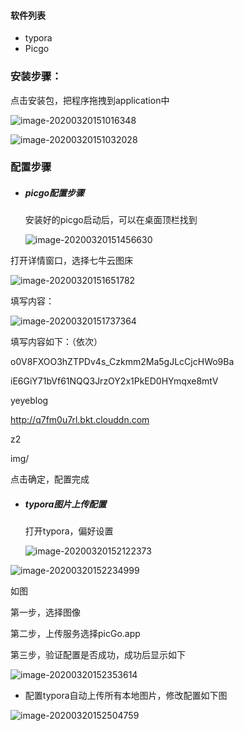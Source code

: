 #### 软件列表

* typora
* Picgo



### 安装步骤：

点击安装包，把程序拖拽到application中

![image-20200320151016348](http://q7fm0u7rl.bkt.clouddn.com/img/image-20200320151016348.png)

![image-20200320151032028](http://q7fm0u7rl.bkt.clouddn.com/img/image-20200320151032028.png)



### 配置步骤

- ##### picgo配置步骤

  安装好的picgo启动后，可以在桌面顶栏找到

  ![image-20200320151456630](http://q7fm0u7rl.bkt.clouddn.com/img/image-20200320151456630.png)

打开详情窗口，选择七牛云图床

![image-20200320151651782](http://q7fm0u7rl.bkt.clouddn.com/img/image-20200320151651782.png)

填写内容：

![image-20200320151737364](http://q7fm0u7rl.bkt.clouddn.com/img/image-20200320151737364.png)

填写内容如下：（依次）

o0V8FXOO3hZTPDv4s_Czkmm2Ma5gJLcCjcHWo9Ba

iE6GiY71bVf61NQQ3JrzOY2x1PkED0HYmqxe8mtV

yeyeblog

http://q7fm0u7rl.bkt.clouddn.com

z2

img/



点击确定，配置完成

- ##### typora图片上传配置

  打开typora，偏好设置

  ![image-20200320152122373](http://q7fm0u7rl.bkt.clouddn.com/img/image-20200320152122373.png)

![image-20200320152234999](http://q7fm0u7rl.bkt.clouddn.com/img/image-20200320152234999.png)

如图

第一步，选择图像

第二步，上传服务选择picGo.app

第三步，验证配置是否成功，成功后显示如下

![image-20200320152353614](http://q7fm0u7rl.bkt.clouddn.com/img/image-20200320152353614.png)



- 配置typora自动上传所有本地图片，修改配置如下图

![image-20200320152504759](http://q7fm0u7rl.bkt.clouddn.com/img/image-20200320152504759.png)